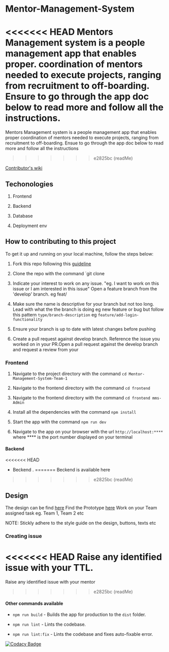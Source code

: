 # Mentor-Management-System

<<<<<<< HEAD
Mentors Management system is a people management app that enables proper.
coordination of mentors needed to execute projects, ranging from recruitment to off-boarding. Ensure to go through the app doc below to read more and follow all the instructions.
=======
Mentors Management system is a people management app that enables proper
coordination of mentors needed to execute projects, ranging from recruitment to off-boarding. Ensue to go through the app doc below to read more and follow all the instructions
>>>>>>> e2825bc (readMe)

[Contributor's wiki](https://github.com/ALCOpenSource/Mentor-Management-System-Team-1/wiki)

## Techonologies

1. Frontend

2. Backend

3. Database

4. Deployment env

## How to contributing to this project

To get it up and running on your local machine, follow the steps below:

1. Fork this repo following this [guideline](https://docs.github.com/en/get-started/quickstart/fork-a-repo)

2. Clone the repo with the command `git clone

3. Indicate your interest to work on any issue. "eg. I want to work on this issue or I am interested in this issue" Open a feature branch from the 'develop' branch. eg feat/

4. Make sure the name is descriptive for your branch but not too long. Lead with what the the branch is doing eg new feature or bug but follow this pattern `type/branch-description` eg `feature/add-login-functionality`

5. Ensure your branch is up to date with latest changes before pushing

6. Create a pull request against develop branch. Reference the issue you worked on in your PR.Open a pull request against the develop branch and request a review from your

### Frontend

1. Navigate to the project directory with the command `cd Mentor-Management-System-Team-1`

2. Navigate to the frontend directory with the command `cd frontend`

3. Navigate to the frontend directory with the command `cd frontend mms-Admin`

4. Install all the dependencies with the command `npm install`

5. Start the app with the command `npm run dev`

6. Navigate to the app on your browser with the url `http://localhost:****` where **** is the port number displayed on your terminal
  
#### Backend

<<<<<<< HEAD
* Beckend .
=======
Beckend is available here
>>>>>>> e2825bc (readMe)

## Design

The design can be find [here](https://www.figma.com/file/JNZKj3lachPypSOMBOhC1e/MMS-ALC-0pen-Source-Project?node-id=6784%3A7593&t=dnwBBGHPZRxryUnJ-0)
Find the Prototype [here](https://www.figma.com/proto/JNZKj3lachPypSOMBOhC1e/MMS-ALC-0pen-Source-Project?page-id=6782%3A4428&node-id=6784%3A6712&viewport=565%2C382%2C0.02&scaling=min-zoom&starting-point-node-id=6784%3A6712)
Work on your Team assigned task eg. Team 1, Team 2 etc

NOTE: Stickly adhere to the style guide on the design, buttons, texts etc

### Creating issue

<<<<<<< HEAD
Raise any identified issue with your TTL.
=======
Raise any identified issue with your mentor
>>>>>>> e2825bc (readMe)

#### Other commands available

* `npm run build` - Builds the app for production to the `dist` folder.
  
* `npm run lint` - Lints the codebase.
  
* `npm run lint:fix` - Lints the codebase and fixes auto-fixable error.

[![Codacy Badge](https://app.codacy.com/project/badge/Grade/098d739ea9504dadabbcc4898eaff86e)](https://app.codacy.com/gh/ALCOpenSource/Mentor-Management-System-Team-1/dashboard?utm_source=gh&utm_medium=referral&utm_content=&utm_campaign=Badge_grade)
